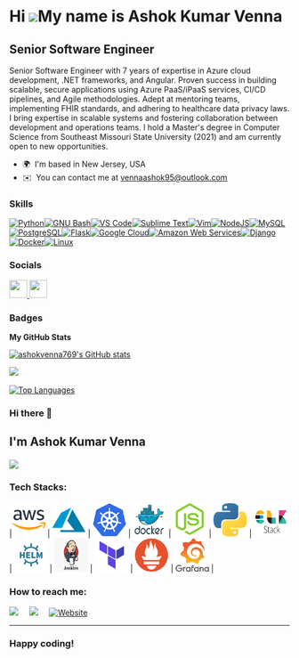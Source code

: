 Hi ![](https://user-images.githubusercontent.com/18350557/176309783-0785949b-9127-417c-8b55-ab5a4333674e.gif)My name is Ashok Kumar Venna
=========================================================================================================================================

Senior Software Engineer
----------------------

Senior Software Engineer with 7 years of expertise in Azure cloud development, .NET frameworks, and Angular. Proven success in building scalable, secure applications using Azure PaaS/iPaaS services, CI/CD pipelines, and Agile methodologies. Adept at mentoring teams, implementing FHIR standards, and adhering to healthcare data privacy laws. I bring expertise in scalable systems and fostering collaboration between development and operations teams. I hold a Master's degree in Computer Science from Southeast Missouri State University (2021) and am currently open to new opportunities.

* 🌍  I'm based in New Jersey, USA
* ✉️  You can contact me at [vennaashok95@outlook.com](mailto:vennaashok95@outlook.com)

### Skills


<p align="left">
<a href="https://www.python.org/" target="_blank" rel="noreferrer"><img src="https://raw.githubusercontent.com/danielcranney/readme-generator/main/public/icons/skills/python-colored.svg" width="36" height="36" alt="Python" /></a><a href="https://www.gnu.org/software/bash/" target="_blank" rel="noreferrer"><img src="https://raw.githubusercontent.com/danielcranney/readme-generator/main/public/icons/skills/gnubash.svg" width="36" height="36" alt="GNU Bash" /></a><a href="https://code.visualstudio.com/" target="_blank" rel="noreferrer"><img src="https://raw.githubusercontent.com/danielcranney/readme-generator/main/public/icons/skills/visualstudiocode.svg" width="36" height="36" alt="VS Code" /></a><a href="https://www.sublimetext.com/index2" target="_blank" rel="noreferrer"><img src="https://raw.githubusercontent.com/danielcranney/readme-generator/main/public/icons/skills/sublimetext.svg" width="36" height="36" alt="Sublime Text" /></a><a href="https://www.vim.org/" target="_blank" rel="noreferrer"><img src="https://raw.githubusercontent.com/danielcranney/readme-generator/main/public/icons/skills/vim.svg" width="36" height="36" alt="Vim" /></a><a href="https://nodejs.org/en/" target="_blank" rel="noreferrer"><img src="https://raw.githubusercontent.com/danielcranney/readme-generator/main/public/icons/skills/nodejs-colored.svg" width="36" height="36" alt="NodeJS" /></a><a href="https://www.mysql.com/" target="_blank" rel="noreferrer"><img src="https://raw.githubusercontent.com/danielcranney/readme-generator/main/public/icons/skills/mysql-colored.svg" width="36" height="36" alt="MySQL" /></a><a href="https://www.postgresql.org/" target="_blank" rel="noreferrer"><img src="https://raw.githubusercontent.com/danielcranney/readme-generator/main/public/icons/skills/postgresql-colored.svg" width="36" height="36" alt="PostgreSQL" /></a><a href="https://flask.palletsprojects.com/en/2.0.x/" target="_blank" rel="noreferrer"><img src="https://raw.githubusercontent.com/danielcranney/readme-generator/main/public/icons/skills/flask-colored.svg" width="36" height="36" alt="Flask" /></a><a href="https://cloud.google.com/" target="_blank" rel="noreferrer"><img src="https://raw.githubusercontent.com/danielcranney/readme-generator/main/public/icons/skills/googlecloud-colored.svg" width="36" height="36" alt="Google Cloud" /></a><a href="https://aws.amazon.com" target="_blank" rel="noreferrer"><img src="https://raw.githubusercontent.com/danielcranney/readme-generator/main/public/icons/skills/aws-colored.svg" width="36" height="36" alt="Amazon Web Services" /></a><a href="https://www.djangoproject.com/" target="_blank" rel="noreferrer"><img src="https://raw.githubusercontent.com/danielcranney/readme-generator/main/public/icons/skills/django-colored.svg" width="36" height="36" alt="Django" /></a><a href="https://www.docker.com/" target="_blank" rel="noreferrer"><img src="https://raw.githubusercontent.com/danielcranney/readme-generator/main/public/icons/skills/docker-colored.svg" width="36" height="36" alt="Docker" /></a><a href="https://www.linux.org" target="_blank" rel="noreferrer"><img src="https://raw.githubusercontent.com/danielcranney/readme-generator/main/public/icons/skills/linux-colored.svg" width="36" height="36" alt="Linux" /></a>
</p>


### Socials

<p align="left"> <a href="https://github.com/ashokvenna769" target="_blank" rel="noreferrer"> <picture> <source media="(prefers-color-scheme: dark)" srcset="https://raw.githubusercontent.com/danielcranney/readme-generator/main/public/icons/socials/github-dark.svg" /> <source media="(prefers-color-scheme: light)" srcset="https://raw.githubusercontent.com/danielcranney/readme-generator/main/public/icons/socials/github.svg" /> <img src="https://raw.githubusercontent.com/danielcranney/readme-generator/main/public/icons/socials/github.svg" width="32" height="32" /> </picture> </a> <a href="https://www.linkedin.com/in/ashok-kumar-venna/" target="_blank" rel="noreferrer"> <picture> <source media="(prefers-color-scheme: dark)" srcset="https://raw.githubusercontent.com/danielcranney/readme-generator/main/public/icons/socials/linkedin-dark.svg" /> <source media="(prefers-color-scheme: light)" srcset="https://raw.githubusercontent.com/danielcranney/readme-generator/main/public/icons/socials/linkedin.svg" /> <img src="https://raw.githubusercontent.com/danielcranney/readme-generator/main/public/icons/socials/linkedin.svg" width="32" height="32" /> </picture> </a></p>

### Badges

<b>My GitHub Stats</b>

<a href="http://www.github.com/ashokvenna769"><img src="https://github-readme-stats.vercel.app/api?username=ashokvenna769&show_icons=true&hide=&count_private=true&title_color=0891b2&text_color=ffffff&icon_color=0891b2&bg_color=1c1917&hide_border=true&show_icons=true" alt="ashokvenna769's GitHub stats" /></a>

<a href="http://www.github.com/ashokvenna769"><img src="https://github-readme-streak-stats.herokuapp.com/?user=ashokvenna769&stroke=ffffff&background=1c1917&ring=0891b2&fire=0891b2&currStreakNum=ffffff&currStreakLabel=0891b2&sideNums=ffffff&sideLabels=ffffff&dates=ffffff&hide_border=true" /></a>

<a href="http://www.github.com/ashokvenna769" align="left"><img src="https://github-readme-stats.vercel.app/api/top-langs/?username=ashokvenna769&langs_count=10&title_color=0891b2&text_color=ffffff&icon_color=0891b2&bg_color=1c1917&hide_border=true&locale=en&custom_title=Top%20%Languages" alt="Top Languages" /></a>

### Hi there 👋

## I'm Ashok Kumar Venna

<img align="center" src="https://github-readme-stats.vercel.app/api?username=ashokvenna769&show_icons=true&title_color=ffc857&icon_color=8ac926&text_color=daf7dc&bg_color=151515">


<h3>Tech Stacks:</h3>

|<img src="https://raw.githubusercontent.com/ashokvenna769/ashokvenna769/main/assets/aws.png" width=60 alt="aws icon"> | <img src="https://raw.githubusercontent.com/ashokvenna769/ashokvenna769/main/assets/azure.png" width=60 alt="azure icon"> | <img src="https://raw.githubusercontent.com/ashokvenna769/ashokvenna769/main/assets/k8s.png" width=60 alt="k8s icon"> | <img src="https://raw.githubusercontent.com/ashokvenna769/ashokvenna769/main/assets/docker.png" width=60 alt="docker icon"> | <img src="https://raw.githubusercontent.com/ashokvenna769/ashokvenna769/main/assets/nodejs.png" width=60 alt="nodejs icon"> | <img src="https://raw.githubusercontent.com/ashokvenna769/ashokvenna769/main/assets/python.png" width=60 alt="python icon"> | <img src="https://raw.githubusercontent.com/ashokvenna769/ashokvenna769/main/assets/elk.png" width=60 alt="elk icon"> | <img src="https://raw.githubusercontent.com/ashokvenna769/ashokvenna769/main/assets/helm.png" width=60 alt="helm icon"> | <img src="https://raw.githubusercontent.com/ashokvenna769/ashokvenna769/main/assets/jenkins.png" width=60 alt="jenkins icon"> | <img src="https://raw.githubusercontent.com/ashokvenna769/ashokvenna769/main/assets/terraform.png" width=60 alt="terraform icon"> | <img src="https://raw.githubusercontent.com/ashokvenna769/ashokvenna769/main/assets/Prometheus.png" width=60 alt="Prometheus icon"> | <img src="https://raw.githubusercontent.com/ashokvenna769/ashokvenna769/main/assets/Grafana.png" width=60 alt="grafana icon"> |



<h3>How to reach me:</h3>

<a href="https://www.linkedin.com/in/ashok-kumar-venna/" target="_blank"><img src="https://img.shields.io/badge/linkedin-%230077B5.svg?&style=for-the-badge&logo=linkedin&logoColor=white" /></a>&nbsp;&nbsp;&nbsp;&nbsp;
<a href="mailto:vennaashok95@outlook.com?" target="_blank"><img src="https://img.shields.io/badge/gmail-%23D14836.svg?&style=for-the-badge&logo=gmail&logoColor=white" /></a>&nbsp;&nbsp;&nbsp;&nbsp;
<a href="https://ashokvenna769.github.io/ashok-portfolio/" target="_blank"><img src="https://img.shields.io/badge/Website-%231ED760.svg?&style=for-the-badge&logo=Website&logoColor=white" alt="Website"></a>
<hr>

### Happy coding!

